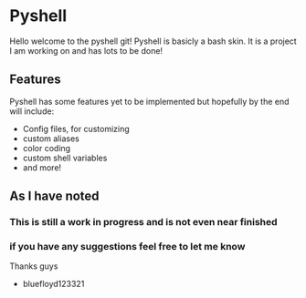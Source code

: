 # Pyshell

Hello welcome to the pyshell git! Pyshell is basicly a bash skin. It is a 
project I am working on and has lots to be done!


## Features
Pyshell has some features yet to be implemented but hopefully by the end will include:
- Config files, for customizing
- custom aliases
- color coding
- custom shell variables
- and more!


## As I have noted
### This is still a work in progress and is not even near finished
### if you have any suggestions feel free to let me know


Thanks guys

- bluefloyd123321
